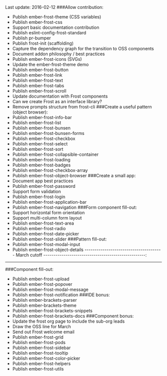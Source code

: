 Last update: 2016-02-12
###Allow contribution:
- Publish ember-frost-theme (CSS variables)
- Publish ember-frost-css
- Support basic documentation contribution
- Publish eslint-config-frost-standard
- Publish pr-bumper
- Publish frost-init (scaffolding)
- Capture the dependency graph for the transition to OSS components
- Document addon philosophy / best practices
- Publish ember-frost-icons (SVGs)
- Update the ember-frost-theme demo
- Publish ember-frost-button
- Publish ember-frost-link
- Publish ember-frost-text
- Publish ember-frost-tabs
- Publish ember-frost-scroll
- Update documentation with Frost components
- Can we create Frost as an interface library?
- Remove prompts structure from frost-cli
###Create a useful pattern (object browser):
- Publish ember-frost-info-bar
- Publish ember-frost-list
- Publish ember-frost-bunsen
- Publish ember-frost-bunsen-forms
- Publish ember-frost-checkbox
- Publish ember-frost-select
- Publish ember-frost-sort
- Publish ember-frost-collapsible-container
- Publish ember-frost-loading
- Publish ember-frost-badges
- Publish ember-frost-checkbox-array
- Publish ember-frost-object-browser
###Create a small app:
- Document app best practices
- Publish ember-frost-password
- Support form validation
- Publish ember-frost-login
- Publish ember-frost-application-bar
- Publish ember-frost-navigation
###Form component fill-out:
- Support horizontal form orientation
- Support multi-column form layout
- Publish ember-frost-text-area
- Publish ember-frost-radio
- Publish ember-frost-date-picker
- Publish ember-frost-slider
###Pattern fill-out:
- Publish ember-frost-modal-input
- Publish ember-frost-object-details
--------------------------------------- March cutoff ---------------------------------------------------:
---------------------------------------------------------------------------------------------------------
###Component fill-out:
- Publish ember-frost-upload
- Publish ember-frost-popover
- Publish ember-frost-modal-message
- Publish ember-frost-notification
###IDE bonus:
- Publish ember-brackets-parser
- Publish ember-brackets-theme
- Publish ember-frost-brackets-snippets
- Publish ember-frost-brackets-docs
###Component bonus:
- Update the frost org page to include the sub-org leads
- Draw the OSS line for March
- Send out Frost welcome email
- Publish ember-frost-grid
- Publish ember-frost-pods
- Publish ember-frost-sidebar
- Publish ember-frost-tooltip
- Publish ember-frost-color-picker
- Publish ember-frost-helpers
- Publish ember-frost-utils